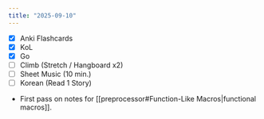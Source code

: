 ```yaml
---
title: "2025-09-10"
---
```


- [x] Anki Flashcards
- [x] KoL
- [x] Go
- [ ] Climb (Stretch / Hangboard x2)
- [ ] Sheet Music (10 min.)
- [ ] Korean (Read 1 Story)

* First pass on notes for [[preprocessor#Function-Like Macros|functional macros]].